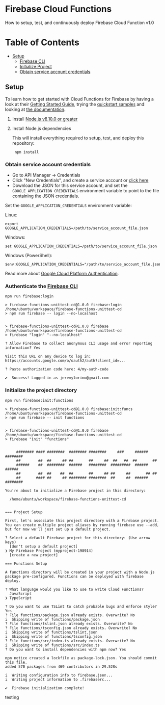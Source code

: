 # Firebase Cloud Functions

How to setup, test, and continuously deploy Firebase Cloud Function v1.0

# Table of Contents
* [Setup](#setup)
  * [Firebase CLI](#authenticate-the-firebase-cli)
  * [Initialize Project](#initialize-the-project-directory)
  * [Obtain service account credentials](#obtain-service-account-credentials)

## Setup

To learn how to get started with Cloud Functions for Firebase by having a look at their
[Getting Started Guide][functions_guide], trying the [quickstart samples][functions_quickstarts]
and looking at [the documentation][functions_docs].

1. Install [Node.js v8.10.0 or greater][node]

1. Install Node.js dependencies

    This will install everything required to setup, test, and deploy this repository:

        npm install


### Obtain service account credentials

  * Go to API Manager -> Credentials
  * Click "New Credentials", and create a service account or [click here](https://console.cloud.google.com/project/_/apiui/credential/serviceaccount)
  * Download the JSON for this service account, and set the `GOOGLE_APPLICATION_CREDENTIALS`
  environment variable to point to the file containing the JSON credentials.

  Set the `GOOGLE_APPLICATION_CREDENTIALS` environment variable:

  Linux:

    export GOOGLE_APPLICATION_CREDENTIALS=/path/to/service_account_file.json

  Windows:

    set GOOGLE_APPLICATION_CREDENTIALS=/path/to/service_account_file.json

  Windows (PowerShell):

    $env:GOOGLE_APPLICATION_CREDENTIALS="/path/to/service_account_file.json"

  Read more about [Google Cloud Platform Authentication][gcp_auth].


### Authenticate the [Firebase CLI][firebase_cli_reference]

  ```
  npm run firebase:login
  ```

  ```
  > firebase-functions-unittest-cd@1.0.0 firebase:login /home/ubuntu/workspace/firebase-functions-unittest-cd
  > npm run firebase -- login --no-localhost


  > firebase-functions-unittest-cd@1.0.0 firebase /home/ubuntu/workspace/firebase-functions-unittest-cd
  > firebase "login" "--no-localhost"

  ? Allow Firebase to collect anonymous CLI usage and error reporting information? Yes

  Visit this URL on any device to log in:
  https://accounts.google.com/o/oauth2/auth?client_id=...

  ? Paste authorization code here: 4/my-auth-code

  ✔  Success! Logged in as jeremylorino@gmail.com
  ```

### Initialize the project directory

  ```
  npm run firebase:init:functions
  ```

  ```
  > firebase-functions-unittest-cd@1.0.0 firebase:init:funcs /home/ubuntu/workspace/firebase-functions-unittest-cd
  > npm run firebase -- init functions


  > firebase-functions-unittest-cd@1.0.0 firebase /home/ubuntu/workspace/firebase-functions-unittest-cd
  > firebase "init" "functions"


       ######## #### ########  ######## ########     ###     ######  ########
       ##        ##  ##     ## ##       ##     ##  ##   ##  ##       ##
       ######    ##  ########  ######   ########  #########  ######  ######
       ##        ##  ##    ##  ##       ##     ## ##     ##       ## ##
       ##       #### ##     ## ######## ########  ##     ##  ######  ########

  You're about to initialize a Firebase project in this directory:

    /home/ubuntu/workspace/firebase-functions-unittest-cd


  === Project Setup

  First, let's associate this project directory with a Firebase project.
  You can create multiple project aliases by running firebase use --add,
  but for now we'll just set up a default project.

  ? Select a default Firebase project for this directory: (Use arrow keys)
    [don't setup a default project]
  ❯ My Firebase Project (myproject-198914)
    [create a new project]
  ```

  ```
  === Functions Setup

  A functions directory will be created in your project with a Node.js
  package pre-configured. Functions can be deployed with firebase deploy.

  ? What language would you like to use to write Cloud Functions?
    JavaScript
  ❯ TypeScript
  ```

  ```
  ? Do you want to use TSLint to catch probable bugs and enforce style? Yes
  ? File functions/package.json already exists. Overwrite? No
  i  Skipping write of functions/package.json
  ? File functions/tslint.json already exists. Overwrite? No
  ? File functions/tsconfig.json already exists. Overwrite? No
  i  Skipping write of functions/tslint.json
  i  Skipping write of functions/tsconfig.json
  ? File functions/src/index.ts already exists. Overwrite? No
  i  Skipping write of functions/src/index.ts
  ? Do you want to install dependencies with npm now? Yes

  npm notice created a lockfile as package-lock.json. You should commit this file.
  added 570 packages from 469 contributors in 29.528s

  i  Writing configuration info to firebase.json...
  i  Writing project information to .firebaserc...

  ✔  Firebase initialization complete!
  ```




[functions_guide]: https://firebase.google.com/docs/functions/get-started
[functions_docs]: https://firebase.google.com/docs/functions
[functions_quickstarts]: https://github.com/firebase/functions-samples/tree/master/quickstarts
[firebase_cli_reference]: https://firebase.google.com/docs/cli/
[node]: https://nodejs.org/
[auth_command]: https://cloud.google.com/sdk/gcloud/reference/beta/auth/application-default/login
[gcp_auth]: https://cloud.google.com/docs/authentication#projects_and_resources

testing

